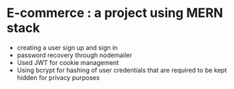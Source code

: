 # E-commerce : a project using MERN stack
- creating a user sign up and sign in
- password recovery through nodemailer
- Used JWT for cookie management
- Using bcrypt for hashing of user credentials that are required to be kept hidden for privacy purposes